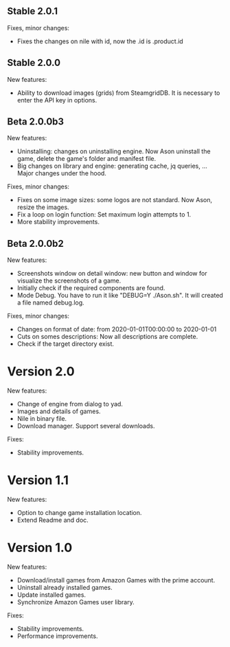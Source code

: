 ## Stable 2.0.1
Fixes, minor changes:
- Fixes the changes on nile with id, now the .id is  .product.id

## Stable 2.0.0
New features:
- Ability to download images (grids) from SteamgridDB. It is necessary to enter the API key in options.

## Beta 2.0.0b3
New features:
- Uninstalling: changes on uninstalling engine. Now Ason uninstall the game, delete the game's folder and manifest file.
- Big changes on library and engine: generating cache, jq queries, ... Major changes under the hood.

Fixes, minor changes:
- Fixes on some image sizes: some logos are not standard. Now Ason, resize the images.
- Fix a loop on login function: Set maximum login attempts to 1.
- More stability improvements.

## Beta 2.0.0b2
New features:
- Screenshots window on detail window: new button and window for visualize the screenshots of a game.
- Initially check if the required components are found. 
- Mode Debug. You have to run it like "DEBUG=Y ./Ason.sh". It will created a file named debug.log.

Fixes, minor changes:
- Changes on format of date: from 2020-01-01T00:00:00 to 2020-01-01
- Cuts on somes descriptions: Now all descriptions are complete.
- Check if the target directory exist.

# Version 2.0
New features:
- Change of engine from dialog to yad.
- Images and details of games.
- Nile in binary file.
- Download manager. Support several downloads.

Fixes:
- Stability improvements.


# Version 1.1
New features:
- Option to change game installation location.
- Extend Readme and doc.


# Version 1.0
New features:
- Download/install games from Amazon Games with the prime account.
- Uninstall already installed games.
- Update installed games.
- Synchronize Amazon Games user library.

Fixes:
- Stability improvements.
- Performance improvements.
